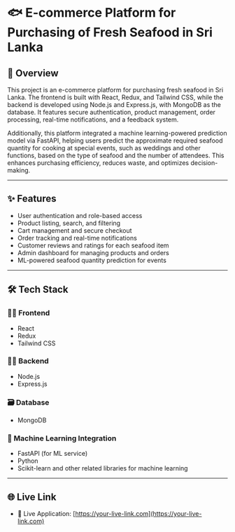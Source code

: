 # 🐟 E-commerce Platform for Purchasing of Fresh Seafood in Sri Lanka

## 📖 Overview

This project is an e-commerce platform for purchasing fresh seafood in Sri Lanka. The frontend is built with React, Redux, and Tailwind CSS, while the backend is developed using Node.js and Express.js, with MongoDB as the database. It features secure authentication, product management, order processing, real-time notifications, and a feedback system. 

Additionally, this platform integrated a machine learning-powered prediction model via FastAPI, helping users predict the approximate required seafood quantity for cooking at special events, such as weddings and other functions, based on the type of seafood and the number of attendees. This enhances purchasing efficiency, reduces waste, and optimizes decision-making.

---

## ✨ Features

- User authentication and role-based access  
- Product listing, search, and filtering  
- Cart management and secure checkout  
- Order tracking and real-time notifications  
- Customer reviews and ratings for each seafood item  
- Admin dashboard for managing products and orders  
- ML-powered seafood quantity prediction for events

---

## 🛠 Tech Stack

### 🧑‍🎨 Frontend
- React  
- Redux  
- Tailwind CSS  

### 🧑‍💻 Backend
- Node.js  
- Express.js

### 🗃️ Database
- MongoDB

### 🧠 Machine Learning Integration
- FastAPI (for ML service)
- Python  
- Scikit-learn and other related libraries for machine learning

---

## 🌐 Live Link

- 🔗 Live Application: [https://your-live-link.com](https://your-live-link.com)  

